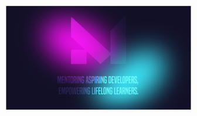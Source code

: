 <a href="https://www.facebook.com/mirhussainmurtaza" >
<img src="https://raw.githubusercontent.com/not-programming-hero/not-programming-hero/refs/heads/main/images/githubbanner.svg">
</a>
